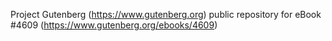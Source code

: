 Project Gutenberg (https://www.gutenberg.org) public repository for eBook #4609 (https://www.gutenberg.org/ebooks/4609)
